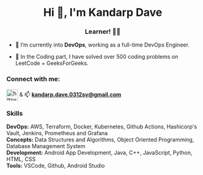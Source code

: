 <h1 align="center">Hi 👋, I'm Kandarp Dave</h1>
<h3 align="center">Learner! 👨‍💻</h3>

- 🔭 I’m currently into **DevOps**, working as a full-time DevOps Engineer.

- 🌱 In the Coding part, I have solved over 500 coding problems on LeetCode + GeeksForGeeks. 

<h3 align="left">Connect with me:</h3>
<p align="left">
<a href="https://www.linkedin.com/in/kandarp-dave-489b331a4/" target="blank"><img align="center" src="https://www.svgrepo.com/show/110195/linkedin.svg" alt="https://www.linkedin.com/in/kandarp-dave-489b331a4/" height="30" width="30" /></a>  &  📫 <a href="mailto: kandarp.dave.0312sv@gmail.com"> <strong>kandarp.dave.0312sv@gmail.com</strong></a>
</p>

<h3 align="left">Skills</h3>
<p><strong>DevOps:</strong> AWS, Terraform, Docker, Kubernetes, Github Actions, Hashicorp's Vault, Jenkins, Prometheus and Grafana<br> <strong>Concepts:</strong> Data Structures and Algorithms, Object Oriented Programming, Database Management System <br> <strong>Development:</strong> Android App Development, Java, C++, JavaScript, Python, HTML, CSS  <br> <strong>Tools:</strong> VSCode, Github, Android Studio</p>
